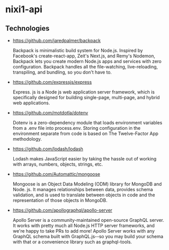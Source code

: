 # nixi1-api

## Technologies

- https://github.com/jaredpalmer/backpack

  Backpack is minimalistic build system for Node.js. Inspired by Facebook's create-react-app, Zeit's Next.js, and Remy's Nodemon, Backpack lets you create modern Node.js apps and services with zero configuration. Backpack handles all the file-watching, live-reloading, transpiling, and bundling, so you don't have to.

- https://github.com/expressjs/express

  Express. js is a Node js web application server framework, which is specifically designed for building single-page, multi-page, and hybrid web applications.

- https://github.com/motdotla/dotenv

  Dotenv is a zero-dependency module that loads environment variables from a .env file into process.env. Storing configuration in the environment separate from code is based on The Twelve-Factor App methodology.

- https://github.com/lodash/lodash

  Lodash makes JavaScript easier by taking the hassle out of working with arrays,
  numbers, objects, strings, etc.

- https://github.com/Automattic/mongoose

  Mongoose is an Object Data Modeling (ODM) library for MongoDB and Node. js. It manages relationships between data, provides schema validation, and is used to translate between objects in code and the representation of those objects in MongoDB.

- https://github.com/apollographql/apollo-server

  Apollo Server is a community-maintained open-source GraphQL server. It works with pretty much all Node.js HTTP server frameworks, and we're happy to take PRs to add more! Apollo Server works with any GraphQL schema built with GraphQL.js--so you may build your schema with that or a convenience library such as graphql-tools.
